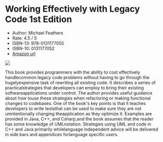 # Working Effectively with Legacy Code 1st Edition

* Author: Michael Feathers
* Rate: 4.5 / 5
* ISBN-13: 978-0131177055
* ISBN-10: 0131177052
* [Amazon url](https://www.amazon.com/dp/0131177052/?coliid=I3Q1W7G47GG6IC&colid=1CNL2S9M9DD6L&psc=0&ref_=lv_ov_lig_dp_it)

![](https://images-na.ssl-images-amazon.com/images/I/41Fh9iUog4L._SX376_BO1,204,203,200_.jpg)

This book provides programmers with the ability to cost effectively handlecommon legacy code problems without having to go through the hugelyexpensive task of rewriting all existing code. It describes a series of practicalstrategies that developers can employ to bring their existing softwareapplications under control. The author provides useful guidance about how touse these strategies when refactoring or making functional changes to codebases. One of the book's key points is that it teaches developers to write teststhat can be used to make sure they are not unintentionally changing theapplication as they optimize it. Examples are provided in Java, C++, and Csharp,and the book assumes that the reader has some knowledge of UMLnotation. Strategies using UML and code in C++ and Java primarily whilelanguage independent advice will be delivered in side bars and appendices forlanguage specific users.